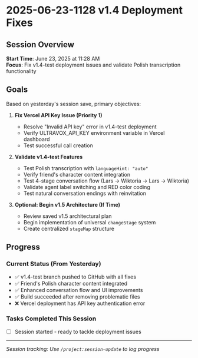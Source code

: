 # 2025-06-23-1128 v1.4 Deployment Fixes

## Session Overview
**Start Time**: June 23, 2025 at 11:28 AM  
**Focus**: Fix v1.4-test deployment issues and validate Polish transcription functionality

## Goals
Based on yesterday's session save, primary objectives:

1. **Fix Vercel API Key Issue (Priority 1)**
   - Resolve "Invalid API key" error in v1.4-test deployment
   - Verify ULTRAVOX_API_KEY environment variable in Vercel dashboard
   - Test successful call creation

2. **Validate v1.4-test Features**
   - Test Polish transcription with `languageHint: "auto"`
   - Verify friend's character content integration
   - Test 4-stage conversation flow (Lars → Wiktoria → Lars → Wiktoria)
   - Validate agent label switching and RED color coding
   - Test natural conversation endings with reinvitation

3. **Optional: Begin v1.5 Architecture (If Time)**
   - Review saved v1.5 architectural plan
   - Begin implementation of universal `changeStage` system
   - Create centralized `stageMap` structure

## Progress

### Current Status (From Yesterday)
- ✅ v1.4-test branch pushed to GitHub with all fixes
- ✅ Friend's Polish character content integrated
- ✅ Enhanced conversation flow and UI improvements
- ✅ Build succeeded after removing problematic files
- ❌ Vercel deployment has API key authentication error

### Tasks Completed This Session
- [ ] Session started - ready to tackle deployment issues

---
*Session tracking: Use `/project:session-update` to log progress*